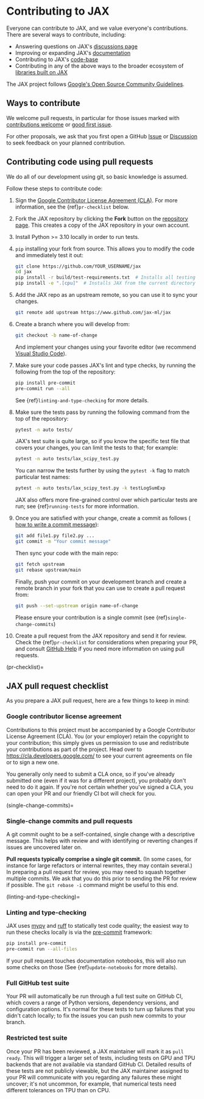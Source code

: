 # Contributing to JAX

<!--* freshness: { reviewed: '2023-11-16' } *-->

Everyone can contribute to JAX, and we value everyone's contributions. There are several
ways to contribute, including:

- Answering questions on JAX's [discussions page](https://github.com/jax-ml/jax/discussions)
- Improving or expanding JAX's [documentation](http://docs.jax.dev/)
- Contributing to JAX's [code-base](http://github.com/jax-ml/jax/)
- Contributing in any of the above ways to the broader ecosystem of [libraries built on JAX](https://github.com/jax-ml/jax#neural-network-libraries)

The JAX project follows [Google's Open Source Community Guidelines](https://opensource.google/conduct/).

## Ways to contribute

We welcome pull requests, in particular for those issues marked with
[contributions welcome](https://github.com/jax-ml/jax/issues?q=is%3Aopen+is%3Aissue+label%3A%22contributions+welcome%22) or
[good first issue](https://github.com/jax-ml/jax/issues?q=is%3Aopen+is%3Aissue+label%3A%22good+first+issue%22).

For other proposals, we ask that you first open a GitHub
[Issue](https://github.com/jax-ml/jax/issues/new/choose) or
[Discussion](https://github.com/jax-ml/jax/discussions)
to seek feedback on your planned contribution.

## Contributing code using pull requests

We do all of our development using git, so basic knowledge is assumed.

Follow these steps to contribute code:

1. Sign the [Google Contributor License Agreement (CLA)](https://cla.developers.google.com/).
   For more information, see the {ref}`pr-checklist` below.

2. Fork the JAX repository by clicking the **Fork** button on the
   [repository page](http://www.github.com/jax-ml/jax). This creates
   a copy of the JAX repository in your own account.

3. Install Python >= 3.10 locally in order to run tests.

4. `pip` installing your fork from source. This allows you to modify the code
   and immediately test it out:

   ```bash
   git clone https://github.com/YOUR_USERNAME/jax
   cd jax
   pip install -r build/test-requirements.txt  # Installs all testing requirements.
   pip install -e ".[cpu]"  # Installs JAX from the current directory in editable mode.
   ```

5. Add the JAX repo as an upstream remote, so you can use it to sync your
   changes.

   ```bash
   git remote add upstream https://www.github.com/jax-ml/jax
   ```

6. Create a branch where you will develop from:

   ```bash
   git checkout -b name-of-change
   ```

   And implement your changes using your favorite editor (we recommend
   [Visual Studio Code](https://code.visualstudio.com/)).

7. Make sure your code passes JAX's lint and type checks, by running the following from
   the top of the repository:

   ```bash
   pip install pre-commit
   pre-commit run --all
   ```

   See {ref}`linting-and-type-checking` for more details.

8. Make sure the tests pass by running the following command from the top of
   the repository:

   ```bash
   pytest -n auto tests/
   ```

   JAX's test suite is quite large, so if you know the specific test file that covers your
   changes, you can limit the tests to that; for example:

   ```bash
   pytest -n auto tests/lax_scipy_test.py
   ```

   You can narrow the tests further by using the `pytest -k` flag to match particular test
   names:

   ```bash
   pytest -n auto tests/lax_scipy_test.py -k testLogSumExp
   ```

   JAX also offers more fine-grained control over which particular tests are run;
   see {ref}`running-tests` for more information.

9. Once you are satisfied with your change, create a commit as follows (
   [how to write a commit message](https://chris.beams.io/posts/git-commit/)):

   ```bash
   git add file1.py file2.py ...
   git commit -m "Your commit message"
   ```

   Then sync your code with the main repo:

   ```bash
   git fetch upstream
   git rebase upstream/main
   ```

   Finally, push your commit on your development branch and create a remote
   branch in your fork that you can use to create a pull request from:

   ```bash
   git push --set-upstream origin name-of-change
   ```

   Please ensure your contribution is a single commit (see {ref}`single-change-commits`)

10. Create a pull request from the JAX repository and send it for review.
    Check the {ref}`pr-checklist` for considerations when preparing your PR, and
    consult [GitHub Help](https://help.github.com/articles/about-pull-requests/)
    if you need more information on using pull requests.

(pr-checklist)=

## JAX pull request checklist

As you prepare a JAX pull request, here are a few things to keep in mind:

### Google contributor license agreement

Contributions to this project must be accompanied by a Google Contributor License
Agreement (CLA). You (or your employer) retain the copyright to your contribution;
this simply gives us permission to use and redistribute your contributions as
part of the project. Head over to <https://cla.developers.google.com/> to see
your current agreements on file or to sign a new one.

You generally only need to submit a CLA once, so if you've already submitted one
(even if it was for a different project), you probably don't need to do it
again. If you're not certain whether you've signed a CLA, you can open your PR
and our friendly CI bot will check for you.

(single-change-commits)=

### Single-change commits and pull requests

A git commit ought to be a self-contained, single change with a descriptive
message. This helps with review and with identifying or reverting changes if
issues are uncovered later on.

**Pull requests typically comprise a single git commit.** (In some cases, for
instance for large refactors or internal rewrites, they may contain several.)
In preparing a pull request for review, you may need to squash together
multiple commits. We ask that you do this prior to sending the PR for review if
possible. The `git rebase -i` command might be useful to this end.

(linting-and-type-checking)=

### Linting and type-checking

JAX uses [mypy](https://mypy.readthedocs.io/) and
[ruff](https://docs.astral.sh/ruff/) to statically test code quality; the
easiest way to run these checks locally is via the
[pre-commit](https://pre-commit.com/) framework:

```bash
pip install pre-commit
pre-commit run --all-files
```

If your pull request touches documentation notebooks, this will also run some checks
on those (See {ref}`update-notebooks` for more details).

### Full GitHub test suite

Your PR will automatically be run through a full test suite on GitHub CI, which
covers a range of Python versions, dependency versions, and configuration options.
It's normal for these tests to turn up failures that you didn't catch locally; to
fix the issues you can push new commits to your branch.

### Restricted test suite

Once your PR has been reviewed, a JAX maintainer will mark it as `pull ready`. This
will trigger a larger set of tests, including tests on GPU and TPU backends that are
not available via standard GitHub CI. Detailed results of these tests are not publicly
viewable, but the JAX maintainer assigned to your PR will communicate with you regarding
any failures these might uncover; it's not uncommon, for example, that numerical tests
need different tolerances on TPU than on CPU.
